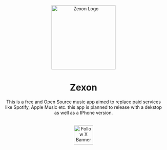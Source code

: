 <div align="center">
  <img width="200" alt="Zexon Logo" src="https://github.com/zexon-app/.github/assets/70103896/2fe51bac-1e19-4370-8971-f13bb7241f1b">
  <h1>Zexon</h1>
  <p>This is a free and Open Source music app aimed to replace paid services like Spotify, Apple Music etc. this app is planned to release with a dekstop as well as a IPhone version.</p>

  <br>

  <a href="https://twitter.com/zexonapp">
    <img height="60px" alt="Follow X Banner" src="https://github.com/zexon-app/.github/assets/70103896/cab6462d-06e4-4cab-8752-2a7d6d965925">
  </a>
  
</div>

